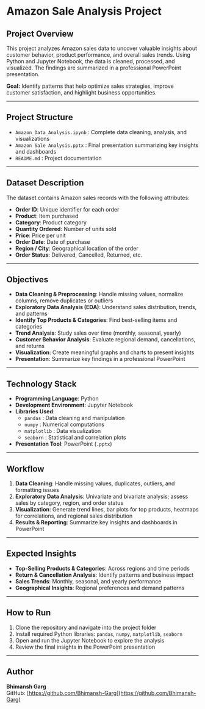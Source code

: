 # Amazon Sale Analysis Project

## Project Overview
This project analyzes Amazon sales data to uncover valuable insights about customer behavior, product performance, and overall sales trends. Using Python and Jupyter Notebook, the data is cleaned, processed, and visualized. The findings are summarized in a professional PowerPoint presentation.  

**Goal:** Identify patterns that help optimize sales strategies, improve customer satisfaction, and highlight business opportunities.

---

## Project Structure

- `Amazon_Data_Analysis.ipynb` : Complete data cleaning, analysis, and visualizations  
- `Amazon Sale Analysis.pptx`  : Final presentation summarizing key insights and dashboards  
- `README.md`                  : Project documentation  

---

## Dataset Description
The dataset contains Amazon sales records with the following attributes:

- **Order ID**: Unique identifier for each order  
- **Product**: Item purchased  
- **Category**: Product category  
- **Quantity Ordered**: Number of units sold  
- **Price**: Price per unit  
- **Order Date**: Date of purchase  
- **Region / City**: Geographical location of the order  
- **Order Status**: Delivered, Cancelled, Returned, etc.  

---

## Objectives

- **Data Cleaning & Preprocessing**: Handle missing values, normalize columns, remove duplicates or outliers  
- **Exploratory Data Analysis (EDA)**: Understand sales distribution, trends, and patterns  
- **Identify Top Products & Categories**: Find best-selling items and categories  
- **Trend Analysis**: Study sales over time (monthly, seasonal, yearly)  
- **Customer Behavior Analysis**: Evaluate regional demand, cancellations, and returns  
- **Visualization**: Create meaningful graphs and charts to present insights  
- **Presentation**: Summarize key findings in a professional PowerPoint  

---

## Technology Stack

- **Programming Language**: Python  
- **Development Environment**: Jupyter Notebook  
- **Libraries Used**:  
  - `pandas` : Data cleaning and manipulation  
  - `numpy` : Numerical computations  
  - `matplotlib` : Data visualization  
  - `seaborn` : Statistical and correlation plots  
- **Presentation Tool**: PowerPoint (`.pptx`)  

---

## Workflow

1. **Data Cleaning**: Handle missing values, duplicates, outliers, and formatting issues  
2. **Exploratory Data Analysis**: Univariate and bivariate analysis; assess sales by category, region, and order status  
3. **Visualization**: Generate trend lines, bar plots for top products, heatmaps for correlations, and regional sales distribution  
4. **Results & Reporting**: Summarize key insights and dashboards in PowerPoint  

---

## Expected Insights

- **Top-Selling Products & Categories**: Across regions and time periods  
- **Return & Cancellation Analysis**: Identify patterns and business impact  
- **Sales Trends**: Monthly, seasonal, and yearly performance  
- **Geographical Insights**: Regional preferences and demand patterns  

---

## How to Run

1. Clone the repository and navigate into the project folder  
2. Install required Python libraries: `pandas`, `numpy`, `matplotlib`, `seaborn`  
3. Open and run the Jupyter Notebook to explore the analysis  
4. Review the final insights in the PowerPoint presentation  

---

## Author

**Bhimansh Garg**  
GitHub: [https://github.com/Bhimansh-Garg](https://github.com/Bhimansh-Garg)
